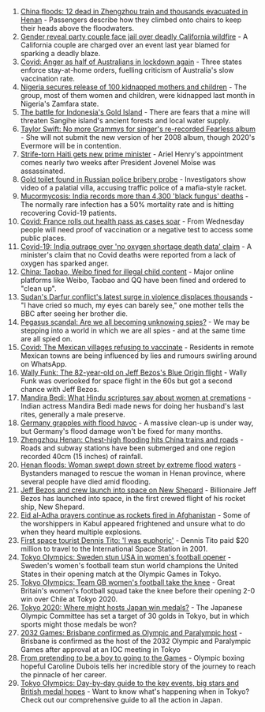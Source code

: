 1. [China floods: 12 dead in Zhengzhou train and thousands evacuated in Henan](https://www.bbc.co.uk/news/world-asia-china-57861067) - Passengers describe how they climbed onto chairs to keep their heads above the floodwaters.
2. [Gender reveal party couple face jail over deadly California wildfire](https://www.bbc.co.uk/news/world-us-canada-57898993) - A California couple are charged over an event last year blamed for sparking a deadly blaze.
3. [Covid: Anger as half of Australians in lockdown again](https://www.bbc.co.uk/news/world-australia-57911032) - Three states enforce stay-at-home orders, fuelling criticism of Australia's slow vaccination rate.
4. [Nigeria secures release of 100 kidnapped mothers and children](https://www.bbc.co.uk/news/world-africa-57910833) - The group, most of them women and children, were kidnapped last month in Nigeria's Zamfara state.
5. [The battle for Indonesia's Gold Island](https://www.bbc.co.uk/news/world-asia-57902815) - There are fears that a mine will threaten Sangihe island's ancient forests and local water supply.
6. [Taylor Swift: No more Grammys for singer's re-recorded Fearless album](https://www.bbc.co.uk/news/entertainment-arts-57913404) - She will not submit the new version of her 2008 album, though 2020's Evermore will be in contention.
7. [Strife-torn Haiti gets new prime minister](https://www.bbc.co.uk/news/world-latin-america-57910829) - Ariel Henry's appointment comes nearly two weeks after President Jovenel Moïse was assassinated.
8. [Gold toilet found in Russian police bribery probe](https://www.bbc.co.uk/news/world-europe-57914270) - Investigators show video of a palatial villa, accusing traffic police of a mafia-style racket.
9. [Mucormycosis: India records more than 4,300 'black fungus' deaths](https://www.bbc.co.uk/news/world-asia-india-57897682) - The normally rare infection has a 50% mortality rate and is hitting recovering Covid-19 patients.
10. [Covid: France rolls out health pass as cases soar](https://www.bbc.co.uk/news/world-europe-57907678) - From Wednesday people will need proof of vaccination or a negative test to access some public places.
11. [Covid-19: India outrage over 'no oxygen shortage death data' claim](https://www.bbc.co.uk/news/world-asia-india-57911638) - A minister's claim that no Covid deaths were reported from a lack of oxygen has sparked anger.
12. [China: Taobao, Weibo fined for illegal child content](https://www.bbc.co.uk/news/business-57911207) - Major online platforms like Weibo, Taobao and QQ have been fined and ordered to "clean up".
13. [Sudan's Darfur conflict's latest surge in violence displaces thousands](https://www.bbc.co.uk/news/world-africa-57899843) - "I have cried so much, my eyes can barely see," one mother tells the BBC after seeing her brother die.
14. [Pegasus scandal: Are we all becoming unknowing spies?](https://www.bbc.co.uk/news/technology-57910355) - We may be stepping into a world in which we are all spies - and at the same time are all spied on.
15. [Covid: The Mexican villages refusing to vaccinate](https://www.bbc.co.uk/news/world-latin-america-57893466) - Residents in remote Mexican towns are being influenced by lies and rumours swirling around on WhatsApp.
16. [Wally Funk: The 82-year-old on Jeff Bezos's Blue Origin flight](https://www.bbc.co.uk/news/world-us-canada-57686654) - Wally Funk was overlooked for space flight in the 60s but got a second chance with Jeff Bezos.
17. [Mandira Bedi: What Hindu scriptures say about women at cremations](https://www.bbc.co.uk/news/world-asia-india-57894855) - Indian actress Mandira Bedi made news for doing her husband's last rites, generally a male preserve.
18. [Germany grapples with flood havoc](https://www.bbc.co.uk/news/world-europe-57902024) - A massive clean-up is under way, but Germany's flood damage won't be fixed for many months.
19. [Zhengzhou Henan: Chest-high flooding hits China trains and roads](https://www.bbc.co.uk/news/world-asia-57908888) - Roads and subway stations have been submerged and one region recorded 40cm (15 inches) of rainfall.
20. [Henan floods: Woman swept down street by extreme flood waters](https://www.bbc.co.uk/news/world-asia-57912150) - Bystanders managed to rescue the woman in Henan province, where several people have died amid flooding.
21. [Jeff Bezos and crew launch into space on New Shepard](https://www.bbc.co.uk/news/world-57900620) - Billionaire Jeff Bezos has launched into space, in the first crewed flight of his rocket ship, New Shepard.
22. [Eid al-Adha prayers continue as rockets fired in Afghanistan](https://www.bbc.co.uk/news/world-asia-57900618) - Some of the worshippers in Kabul appeared frightened and unsure what to do when they heard multiple explosions.
23. [First space tourist Dennis Tito: 'I was euphoric'](https://www.bbc.co.uk/news/business-57891867) - Dennis Tito paid $20 million to travel to the International Space Station in 2001.
24. [Tokyo Olympics: Sweden stun USA in women's football opener](https://www.bbc.co.uk/sport/olympics/57912250) - Sweden's women's football team stun world champions the United States in their opening match at the Olympic Games in Tokyo.
25. [Tokyo Olympics: Team GB women's football take the knee](https://www.bbc.co.uk/sport/olympics/57913424) - Great Britain's women's football squad take the knee before their opening 2-0 win over Chile at Tokyo 2020.
26. [Tokyo 2020: Where might hosts Japan win medals?](https://www.bbc.co.uk/sport/olympics/57886826) - The Japanese Olympic Committee has set a target of 30 golds in Tokyo, but in which sports might those medals be won?
27. [2032 Games: Brisbane confirmed as Olympic and Paralympic host](https://www.bbc.co.uk/sport/olympics/57912026) - Brisbane is confirmed as the host of the 2032 Olympic and Paralympic Games after approval at an IOC meeting in Tokyo
28. [From pretending to be a boy to going to the Games](https://www.bbc.co.uk/sport/av/olympics/57864170) - Olympic boxing hopeful Caroline Dubois tells her incredible story of the journey to reach the pinnacle of her career.
29. [Tokyo Olympics: Day-by-day guide to the key events, big stars and British medal hopes](https://www.bbc.co.uk/sport/olympics/57778808) - Want to know what's happening when in Tokyo? Check out our comprehensive guide to all the action in Japan.
